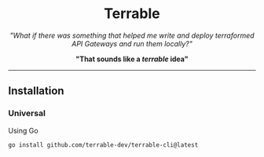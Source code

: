 <h1 style="text-align: center">
    Terrable
</h1>

<p align="center">
    <em>"What if there was something that helped me write and deploy terraformed API Gateways and run them locally?"</em>
</p>
<p align="center">
    <strong>"That sounds like a <em>terrable</em> idea"</strong>
</p>

---

## Installation

### Universal

Using Go

```
go install github.com/terrable-dev/terrable-cli@latest
```
